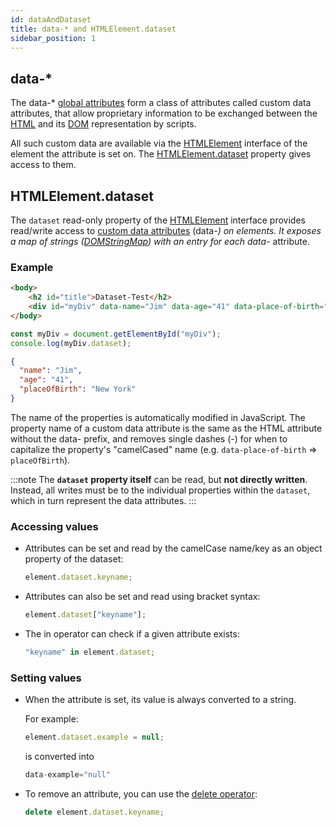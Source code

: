 ```yaml
---
id: dataAndDataset
title: data-* and HTMLElement.dataset
sidebar_position: 1
---
```


## data-\*

The data-\* [global attributes](https://developer.mozilla.org/en-US/docs/Web/HTML/Global_attributes) form a class of attributes called custom data attributes, that allow proprietary information to be exchanged between the [HTML](https://developer.mozilla.org/en-US/docs/Web/HTML) and its [DOM](https://developer.mozilla.org/en-US/docs/Web/API/Document_Object_Model) representation by scripts.

All such custom data are available via the [HTMLElement](https://developer.mozilla.org/en-US/docs/Web/API/HTMLElement) interface of the element the attribute is set on. The [HTMLElement.dataset](https://developer.mozilla.org/en-US/docs/Web/API/HTMLElement/dataset) property gives access to them.

## HTMLElement.dataset

The `dataset` read-only property of the [HTMLElement](https://developer.mozilla.org/en-US/docs/Web/API/HTMLElement) interface provides read/write access to [custom data attributes](https://developer.mozilla.org/en-US/docs/Web/HTML/Global_attributes/data-*) (data-_) on elements. It exposes a map of strings ([DOMStringMap](https://developer.mozilla.org/en-US/docs/Web/API/DOMStringMap)) with an entry for each data-_ attribute.

### Example

```html title="HTML"
<body>
    <h2 id="title">Dataset-Test</h2>
    <div id="myDiv" data-name="Jim" data-age="41" data-place-of-birth="New York">
</body>
```

```js title="Javascript"
const myDiv = document.getElementById("myDiv");
console.log(myDiv.dataset);
```

```json title="Console Output: Object DOMStringMap (dataset)"
{
  "name": "Jim",
  "age": "41",
  "placeOfBirth": "New York"
}
```

The name of the properties is automatically modified in JavaScript. The property name of a custom data attribute is the same as the HTML attribute without the data- prefix, and removes single dashes (-) for when to capitalize the property's "camelCased" name (e.g. `data-place-of-birth` => `placeOfBirth`).

:::note
The **`dataset` property itself** can be read, but **not directly written**. Instead, all writes must be to the individual properties within the `dataset`, which in turn represent the data attributes.
:::

### Accessing values

- Attributes can be set and read by the camelCase name/key as an object property of the dataset:

  ```js
  element.dataset.keyname;
  ```

- Attributes can also be set and read using bracket syntax:

  ```js
  element.dataset["keyname"];
  ```

- The in operator can check if a given attribute exists:

  ```js
  "keyname" in element.dataset;
  ```

### Setting values

- When the attribute is set, its value is always converted to a string.

  For example:

  ```js
  element.dataset.example = null;
  ```

  is converted into

  ```js
  data-example="null"
  ```

- To remove an attribute, you can use the [delete operator](https://developer.mozilla.org/en-US/docs/Web/JavaScript/Reference/Operators/delete):

  ```js
  delete element.dataset.keyname;
  ```

